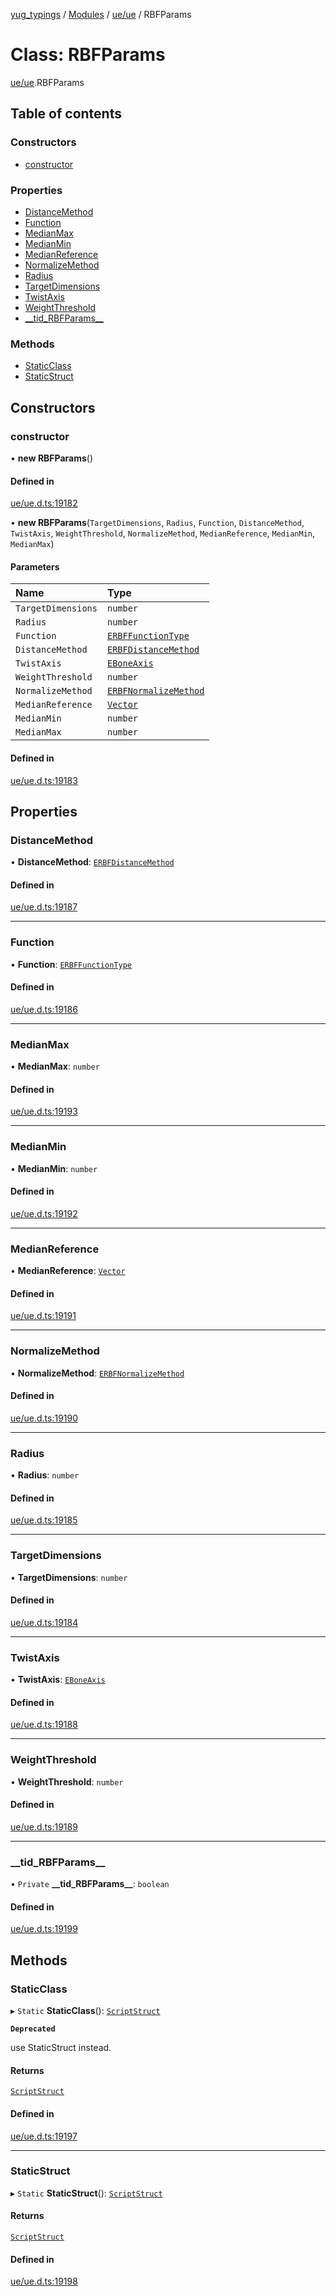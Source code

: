 [yug_typings](../README.md) / [Modules](../modules.md) / [ue/ue](../modules/ue_ue.md) / RBFParams

# Class: RBFParams

[ue/ue](../modules/ue_ue.md).RBFParams

## Table of contents

### Constructors

- [constructor](ue_ue.RBFParams.md#constructor)

### Properties

- [DistanceMethod](ue_ue.RBFParams.md#distancemethod)
- [Function](ue_ue.RBFParams.md#function)
- [MedianMax](ue_ue.RBFParams.md#medianmax)
- [MedianMin](ue_ue.RBFParams.md#medianmin)
- [MedianReference](ue_ue.RBFParams.md#medianreference)
- [NormalizeMethod](ue_ue.RBFParams.md#normalizemethod)
- [Radius](ue_ue.RBFParams.md#radius)
- [TargetDimensions](ue_ue.RBFParams.md#targetdimensions)
- [TwistAxis](ue_ue.RBFParams.md#twistaxis)
- [WeightThreshold](ue_ue.RBFParams.md#weightthreshold)
- [\_\_tid\_RBFParams\_\_](ue_ue.RBFParams.md#__tid_rbfparams__)

### Methods

- [StaticClass](ue_ue.RBFParams.md#staticclass)
- [StaticStruct](ue_ue.RBFParams.md#staticstruct)

## Constructors

### constructor

• **new RBFParams**()

#### Defined in

[ue/ue.d.ts:19182](https://github.com/YugMetaverse/yug_typings/blob/b7d9b19/ue/ue.d.ts#L19182)

• **new RBFParams**(`TargetDimensions`, `Radius`, `Function`, `DistanceMethod`, `TwistAxis`, `WeightThreshold`, `NormalizeMethod`, `MedianReference`, `MedianMin`, `MedianMax`)

#### Parameters

| Name | Type |
| :------ | :------ |
| `TargetDimensions` | `number` |
| `Radius` | `number` |
| `Function` | [`ERBFFunctionType`](../enums/ue_ue.ERBFFunctionType.md) |
| `DistanceMethod` | [`ERBFDistanceMethod`](../enums/ue_ue.ERBFDistanceMethod.md) |
| `TwistAxis` | [`EBoneAxis`](../enums/ue_ue.EBoneAxis.md) |
| `WeightThreshold` | `number` |
| `NormalizeMethod` | [`ERBFNormalizeMethod`](../enums/ue_ue.ERBFNormalizeMethod.md) |
| `MedianReference` | [`Vector`](ue_ue_s.Vector.md) |
| `MedianMin` | `number` |
| `MedianMax` | `number` |

#### Defined in

[ue/ue.d.ts:19183](https://github.com/YugMetaverse/yug_typings/blob/b7d9b19/ue/ue.d.ts#L19183)

## Properties

### DistanceMethod

• **DistanceMethod**: [`ERBFDistanceMethod`](../enums/ue_ue.ERBFDistanceMethod.md)

#### Defined in

[ue/ue.d.ts:19187](https://github.com/YugMetaverse/yug_typings/blob/b7d9b19/ue/ue.d.ts#L19187)

___

### Function

• **Function**: [`ERBFFunctionType`](../enums/ue_ue.ERBFFunctionType.md)

#### Defined in

[ue/ue.d.ts:19186](https://github.com/YugMetaverse/yug_typings/blob/b7d9b19/ue/ue.d.ts#L19186)

___

### MedianMax

• **MedianMax**: `number`

#### Defined in

[ue/ue.d.ts:19193](https://github.com/YugMetaverse/yug_typings/blob/b7d9b19/ue/ue.d.ts#L19193)

___

### MedianMin

• **MedianMin**: `number`

#### Defined in

[ue/ue.d.ts:19192](https://github.com/YugMetaverse/yug_typings/blob/b7d9b19/ue/ue.d.ts#L19192)

___

### MedianReference

• **MedianReference**: [`Vector`](ue_ue_s.Vector.md)

#### Defined in

[ue/ue.d.ts:19191](https://github.com/YugMetaverse/yug_typings/blob/b7d9b19/ue/ue.d.ts#L19191)

___

### NormalizeMethod

• **NormalizeMethod**: [`ERBFNormalizeMethod`](../enums/ue_ue.ERBFNormalizeMethod.md)

#### Defined in

[ue/ue.d.ts:19190](https://github.com/YugMetaverse/yug_typings/blob/b7d9b19/ue/ue.d.ts#L19190)

___

### Radius

• **Radius**: `number`

#### Defined in

[ue/ue.d.ts:19185](https://github.com/YugMetaverse/yug_typings/blob/b7d9b19/ue/ue.d.ts#L19185)

___

### TargetDimensions

• **TargetDimensions**: `number`

#### Defined in

[ue/ue.d.ts:19184](https://github.com/YugMetaverse/yug_typings/blob/b7d9b19/ue/ue.d.ts#L19184)

___

### TwistAxis

• **TwistAxis**: [`EBoneAxis`](../enums/ue_ue.EBoneAxis.md)

#### Defined in

[ue/ue.d.ts:19188](https://github.com/YugMetaverse/yug_typings/blob/b7d9b19/ue/ue.d.ts#L19188)

___

### WeightThreshold

• **WeightThreshold**: `number`

#### Defined in

[ue/ue.d.ts:19189](https://github.com/YugMetaverse/yug_typings/blob/b7d9b19/ue/ue.d.ts#L19189)

___

### \_\_tid\_RBFParams\_\_

• `Private` **\_\_tid\_RBFParams\_\_**: `boolean`

#### Defined in

[ue/ue.d.ts:19199](https://github.com/YugMetaverse/yug_typings/blob/b7d9b19/ue/ue.d.ts#L19199)

## Methods

### StaticClass

▸ `Static` **StaticClass**(): [`ScriptStruct`](ue_ue.ScriptStruct.md)

**`Deprecated`**

use StaticStruct instead.

#### Returns

[`ScriptStruct`](ue_ue.ScriptStruct.md)

#### Defined in

[ue/ue.d.ts:19197](https://github.com/YugMetaverse/yug_typings/blob/b7d9b19/ue/ue.d.ts#L19197)

___

### StaticStruct

▸ `Static` **StaticStruct**(): [`ScriptStruct`](ue_ue.ScriptStruct.md)

#### Returns

[`ScriptStruct`](ue_ue.ScriptStruct.md)

#### Defined in

[ue/ue.d.ts:19198](https://github.com/YugMetaverse/yug_typings/blob/b7d9b19/ue/ue.d.ts#L19198)
